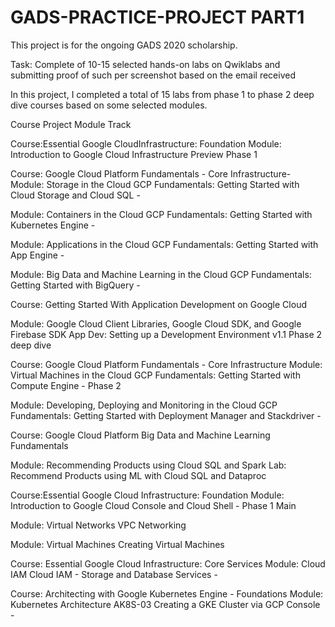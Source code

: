 # GADS-PRACTICE-PROJECT PART1
This project is for the ongoing GADS 2020 scholarship.

Task: Complete of 10-15 selected hands-on labs on Qwiklabs and submitting proof of such per screenshot based on the email received

In this project,  I completed a total of 15 labs from phase 1 to phase 2 deep dive courses based on some selected modules.

Course
Project Module
Track


Course:Essential Google CloudInfrastructure: Foundation
Module: Introduction to Google Cloud
Infrastructure Preview
Phase 1


Course: Google Cloud Platform Fundamentals - Core Infrastructure- 
Module: Storage in the Cloud
GCP Fundamentals: Getting Started with Cloud Storage and Cloud SQL - 

Module: Containers in the Cloud
GCP Fundamentals: Getting Started with Kubernetes Engine - 

Module: Applications in the Cloud
GCP Fundamentals: Getting Started with App Engine - 

Module: Big Data and Machine Learning in the Cloud
GCP Fundamentals: Getting Started with BigQuery - 


Course: Getting Started With Application Development on Google Cloud

Module: Google Cloud Client Libraries, Google Cloud SDK, and Google Firebase SDK
App Dev: Setting up a Development Environment v1.1
Phase 2 deep dive

Course: Google Cloud Platform Fundamentals - Core Infrastructure
Module: Virtual Machines in the Cloud
GCP Fundamentals: Getting Started with Compute Engine - 
Phase 2

Module: Developing, Deploying and Monitoring in the Cloud
GCP Fundamentals: Getting Started with Deployment Manager and Stackdriver - 


Course: Google Cloud Platform Big Data and Machine Learning Fundamentals


Module: Recommending Products using Cloud SQL and Spark
Lab: Recommend Products using ML with Cloud SQL and Dataproc


Course:Essential Google Cloud Infrastructure: Foundation
Module: Introduction to Google Cloud
Console and Cloud Shell - 
Phase 1 Main


Module: Virtual Networks
VPC Networking


Module: Virtual Machines
Creating Virtual Machines


Course: Essential Google Cloud Infrastructure: Core Services
Module: Cloud IAM
Cloud IAM - 
Storage and Database Services - 


Course: Architecting with Google Kubernetes Engine - Foundations
Module: Kubernetes Architecture
AK8S-03 Creating a GKE Cluster via GCP Console - 


